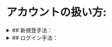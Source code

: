 # アカウントの扱い方:  

<details>
<summary>## 新規登手法：</summary><br>
 1. 氏名、住所、ユーザー名とパスワード、メールアドレスを入力して、登録ボタンを押す。<br>
 2. 書類検討が終わったら、登録されたメールに確認メールを送ります（１－２日間）。<br> 
 3. ユーザーは届いて来たメールを確認する必要があります。<br>
 4. 新規登録は完成しました。
</details>  

<details>
<summary>## ログイン手法：</summary><br>
 1. ユーザー名とパスワードを入力し、ログインのボタンを押す。<br>
 2. もし入力された情報が正しかったら、[次](./user "ユーザーのページへ")へ移動する。<br>
 3. もし正しくなかったら、「ユーザー名やパスワードが違います。もう一度やり直してください。」というメッセージを表示する。
</details>  




 
    
    


